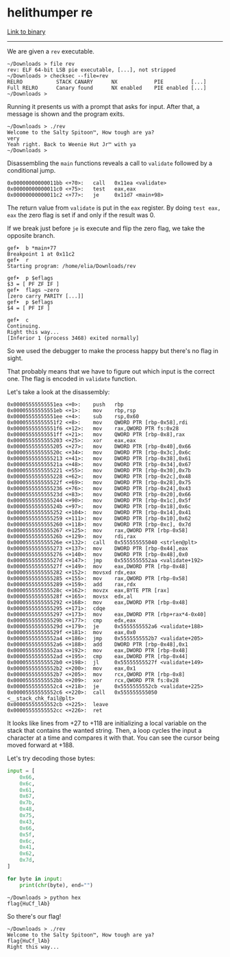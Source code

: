 # helithumper re

[Link to
binary](https://github.com/guyinatuxedo/nightmare/blob/master/modules/03-beginner_re/helithumper_re/rev)

---

We are given a `rev` executable.

```
~/Downloads > file rev
rev: ELF 64-bit LSB pie executable, [...], not stripped
~/Downloads > checksec --file=rev
RELRO           STACK CANARY      NX            PIE         [...]
Full RELRO      Canary found      NX enabled    PIE enabled [...]
~/Downloads >
```

Running it presents us with a prompt that asks for input. After that, a message
is shown and the program exits.

```
~/Downloads > ./rev 
Welcome to the Salty Spitoon™, How tough are ya?
very
Yeah right. Back to Weenie Hut Jr™ with ya
~/Downloads >
```

Disassembling the `main` functions reveals a call to `validate` followed by a
conditional jump.

```
0x00000000000011bb <+70>:   call   0x11ea <validate>
0x00000000000011c0 <+75>:   test   eax,eax
0x00000000000011c2 <+77>:   je     0x11d7 <main+98>
```

The return value from `validate` is put in the `eax` register. By doing `test
eax, eax` the zero flag is set if and only if the result was 0.

If we break just before `je` is execute and flip the zero flag, we take the
opposite branch.

```
gef➤  b *main+77
Breakpoint 1 at 0x11c2
gef➤  r
Starting program: /home/elia/Downloads/rev

gef➤  p $eflags
$3 = [ PF ZF IF ]
gef➤  flags ~zero
[zero carry PARITY [...]]
gef➤  p $eflags
$4 = [ PF IF ]

gef➤  c
Continuing.
Right this way...
[Inferior 1 (process 3468) exited normally]
```

So we used the debugger to make the process happy but there's no flag in sight.

That probably means that we have to figure out which input is the correct one.
The flag is encoded in `validate` function.

Let's take a look at the disassembly:

```
0x00005555555551ea <+0>:    push   rbp
0x00005555555551eb <+1>:    mov    rbp,rsp
0x00005555555551ee <+4>:    sub    rsp,0x60
0x00005555555551f2 <+8>:    mov    QWORD PTR [rbp-0x58],rdi
0x00005555555551f6 <+12>:   mov    rax,QWORD PTR fs:0x28
0x00005555555551ff <+21>:   mov    QWORD PTR [rbp-0x8],rax
0x0000555555555203 <+25>:   xor    eax,eax
0x0000555555555205 <+27>:   mov    DWORD PTR [rbp-0x40],0x66
0x000055555555520c <+34>:   mov    DWORD PTR [rbp-0x3c],0x6c
0x0000555555555213 <+41>:   mov    DWORD PTR [rbp-0x38],0x61
0x000055555555521a <+48>:   mov    DWORD PTR [rbp-0x34],0x67
0x0000555555555221 <+55>:   mov    DWORD PTR [rbp-0x30],0x7b
0x0000555555555228 <+62>:   mov    DWORD PTR [rbp-0x2c],0x48
0x000055555555522f <+69>:   mov    DWORD PTR [rbp-0x28],0x75
0x0000555555555236 <+76>:   mov    DWORD PTR [rbp-0x24],0x43
0x000055555555523d <+83>:   mov    DWORD PTR [rbp-0x20],0x66
0x0000555555555244 <+90>:   mov    DWORD PTR [rbp-0x1c],0x5f
0x000055555555524b <+97>:   mov    DWORD PTR [rbp-0x18],0x6c
0x0000555555555252 <+104>:  mov    DWORD PTR [rbp-0x14],0x41
0x0000555555555259 <+111>:  mov    DWORD PTR [rbp-0x10],0x62
0x0000555555555260 <+118>:  mov    DWORD PTR [rbp-0xc], 0x7d
0x0000555555555267 <+125>:  mov    rax,QWORD PTR [rbp-0x58]
0x000055555555526b <+129>:  mov    rdi,rax
0x000055555555526e <+132>:  call   0x555555555040 <strlen@plt>
0x0000555555555273 <+137>:  mov    DWORD PTR [rbp-0x44],eax
0x0000555555555276 <+140>:  mov    DWORD PTR [rbp-0x48],0x0
0x000055555555527d <+147>:  jmp    0x5555555552aa <validate+192>
0x000055555555527f <+149>:  mov    eax,DWORD PTR [rbp-0x48]
0x0000555555555282 <+152>:  movsxd rdx,eax
0x0000555555555285 <+155>:  mov    rax,QWORD PTR [rbp-0x58]
0x0000555555555289 <+159>:  add    rax,rdx
0x000055555555528c <+162>:  movzx  eax,BYTE PTR [rax]
0x000055555555528f <+165>:  movsx  edx,al
0x0000555555555292 <+168>:  mov    eax,DWORD PTR [rbp-0x48]
0x0000555555555295 <+171>:  cdqe   
0x0000555555555297 <+173>:  mov    eax,DWORD PTR [rbp+rax*4-0x40]
0x000055555555529b <+177>:  cmp    edx,eax
0x000055555555529d <+179>:  je     0x5555555552a6 <validate+188>
0x000055555555529f <+181>:  mov    eax,0x0
0x00005555555552a4 <+186>:  jmp    0x5555555552b7 <validate+205>
0x00005555555552a6 <+188>:  add    DWORD PTR [rbp-0x48],0x1
0x00005555555552aa <+192>:  mov    eax,DWORD PTR [rbp-0x48]
0x00005555555552ad <+195>:  cmp    eax,DWORD PTR [rbp-0x44]
0x00005555555552b0 <+198>:  jl     0x55555555527f <validate+149>
0x00005555555552b2 <+200>:  mov    eax,0x1
0x00005555555552b7 <+205>:  mov    rcx,QWORD PTR [rbp-0x8]
0x00005555555552bb <+209>:  xor    rcx,QWORD PTR fs:0x28
0x00005555555552c4 <+218>:  je     0x5555555552cb <validate+225>
0x00005555555552c6 <+220>:  call   0x555555555050 <__stack_chk_fail@plt>
0x00005555555552cb <+225>:  leave  
0x00005555555552cc <+226>:  ret
```

It looks like lines from +27 to +118 are initializing a local variable on the
stack that contains the wanted string. Then, a loop cycles the input a character
at a time and compares it with that. You can see the cursor being moved forward
at +188.

Let's try decoding those bytes:

```python
input = [
    0x66,
    0x6c,
    0x61,
    0x67,
    0x7b,
    0x48,
    0x75,
    0x43,
    0x66,
    0x5f,
    0x6c,
    0x41,
    0x62,
    0x7d,
]

for byte in input:
    print(chr(byte), end="")
```

```
~/Downloads > python hex 
flag{HuCf_lAb}
```

So there's our flag!

```
~/Downloads > ./rev 
Welcome to the Salty Spitoon™, How tough are ya?
flag{HuCf_lAb}
Right this way...
```
